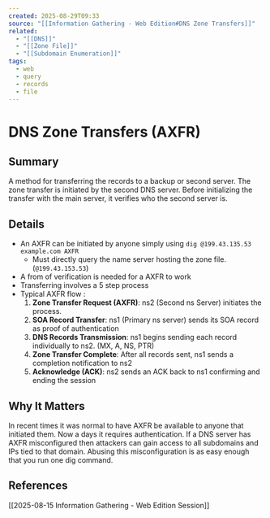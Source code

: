 ```yaml
---
created: 2025-08-29T09:33
source: "[[Information Gathering - Web Edition#DNS Zone Transfers]]"
related:
  - "[[DNS]]"
  - "[[Zone File]]"
  - "[[Subdomain Enumeration]]"
tags:
  - web
  - query
  - records
  - file
---
```

# DNS Zone Transfers (AXFR)

## Summary
A method for transferring the records to a backup or second server. The zone transfer is initiated by the second DNS server. Before initializing the transfer with the main server, it verifies who the second server is.  

## Details
- An AXFR can be initiated by anyone simply using `dig @199.43.135.53 example.com AXFR`
	- Must directly query the name server hosting the zone file. (`@199.43.153.53`)
- A from of verification is needed for a AXFR to work
- Transferring involves a 5 step process
- Typical AXFR flow :
	1.  **Zone Transfer Request (AXFR)**: ns2 (Second ns Server) initiates the process.
	2. **SOA Record Transfer**: ns1 (Primary ns server) sends its SOA record as proof of authentication
	3. **DNS Records Transmission**: ns1 begins sending each record individually to ns2. (MX, A, NS, PTR)
	4. **Zone Transfer Complete**: After all records sent, ns1 sends a completion notification to ns2
	5. **Acknowledge (ACK)**: ns2 sends an ACK back to ns1 confirming and ending the session

## Why It Matters
In recent times it was normal to have AXFR be available to anyone that initiated them. Now a days it requires authentication. If a DNS server has AXFR misconfigured then attackers can gain access to all subdomains and IPs tied to that domain. Abusing this misconfiguration is as easy enough that you run one dig command.

## References
[[2025-08-15 Information Gathering - Web Edition Session]]